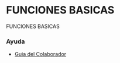 # FUNCIONES BASICAS
FUNCIONES BASICAS


### Ayuda
* [Guia del Colaborador](http://docs.oasiscom.com)
